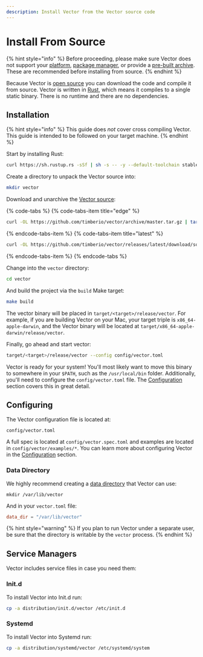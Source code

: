 ```yaml
---
description: Install Vector from the Vector source code
---
```


# Install From Source

{% hint style="info" %}
Before proceeding, please make sure Vector does not support your
[platform][docs.platforms], [package manager][docs.package_managers], or provide a
[pre-built archive][docs.from_archives]. These are recommended before
installing from source.
{% endhint %}

Because Vector is [open source][url.vector_repo] you can download the code and
compile it from source. Vector is written in [Rust][url.rust], which means it
compiles to a single static binary. There is no runtime and there are no
dependencies.

## Installation

{% hint style="info" %}
This guide does _not_ cover cross compiling Vector. This guide is intended
to be followed on your target machine.
{% endhint %}

Start by installing Rust:

```bash
curl https://sh.rustup.rs -sSf | sh -s -- -y --default-toolchain stable
```

Create a directory to unpack the Vector source into:

```bash
mkdir vector
```

Download and unarchive the [Vector source](https://github.com/timberio/vector):

{% code-tabs %}
{% code-tabs-item title="edge" %}
```bash
curl -OL https://github.com/timberio/vector/archive/master.tar.gz | tar -xzf - --directory="vector"
```
{% endcode-tabs-item %}
{% code-tabs-item title="latest" %}
```bash
curl -OL https://github.com/timberio/vector/releases/latest/download/source.tar.gz | tar -xzf --directory="vector"
```
{% endcode-tabs-item %}
{% endcode-tabs %}

Change into the `vector` directory:

```bash
cd vector
```

And build the project via the `build` Make target:

```bash
make build
```

The vector binary will be placed in `target/<target>/release/vector`.
For example, if you are building Vector on your Mac, your target triple
is `x86_64-apple-darwin`, and the Vector binary will be located at
`target/x86_64-apple-darwin/release/vector`.

Finally, go ahead and start vector:

```bash
target/<target>/release/vector --config config/vector.toml
```

Vector is ready for your system! You'll most likely want to move this
binary to somewhere in your `$PATH`, such as the `/usr/local/bin` folder.
Additionally, you'll need to configure the `config/vector.toml` file.
The [Configuration][docs.configuration] section covers this in
great detail.

## Configuring

The Vector configuration file is located at:

```
config/vector.toml
```

A full spec is located at `config/vector.spec.toml` and examples are
located in `config/vector/examples/*`. You can learn more about configuring
Vector in the [Configuration][docs.configuration] section.

### Data Directory

We highly recommend creating a [data directory][docs.data_directory] that Vector
can use:

```
mkdir /var/lib/vector
```

And in your `vector.toml` file:

```toml
data_dir = "/var/lib/vector"
```

{% hint style="warning" %}
If you plan to run Vector under a separate user, be sure that the directory
is writable by the `vector` process.
{% endhint %}

## Service Managers

Vector includes service files in case you need them:

### Init.d

To install Vector into Init.d run:

```bash
cp -a distribution/init.d/vector /etc/init.d
```

### Systemd

To install Vector into Systemd run:

```bash
cp -a distribution/systemd/vector /etc/systemd/system
```


[docs.configuration]: ../../../usage/configuration
[docs.data_directory]: ../../../usage/configuration/README.md#data-directory
[docs.from_archives]: ../../../setup/installation/manual/from-archives.md
[docs.package_managers]: ../../../setup/installation/package-managers
[docs.platforms]: ../../../setup/installation/platforms
[url.rust]: https://www.rust-lang.org/
[url.vector_repo]: https://github.com/timberio/vector
